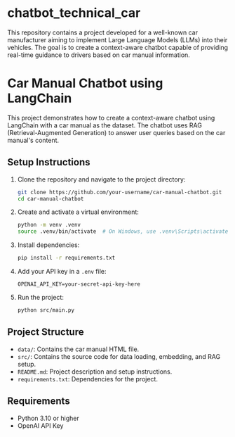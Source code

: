 # chatbot_technical_car
This repository contains a project developed for a well-known car manufacturer aiming to implement Large Language Models (LLMs) into their vehicles. The goal is to create a context-aware chatbot capable of providing real-time guidance to drivers based on car manual information.
# Car Manual Chatbot using LangChain

This project demonstrates how to create a context-aware chatbot using LangChain with a car manual as the dataset. The chatbot uses RAG (Retrieval-Augmented Generation) to answer user queries based on the car manual's content.

## Setup Instructions

1. Clone the repository and navigate to the project directory:
   ```bash
   git clone https://github.com/your-username/car-manual-chatbot.git
   cd car-manual-chatbot
   ```

2. Create and activate a virtual environment:
   ```bash
   python -m venv .venv
   source .venv/bin/activate  # On Windows, use .venv\Scripts\activate
   ```

3. Install dependencies:
   ```bash
   pip install -r requirements.txt
   ```

4. Add your API key in a `.env` file:
   ```
   OPENAI_API_KEY=your-secret-api-key-here
   ```

5. Run the project:
   ```bash
   python src/main.py
   ```

## Project Structure

- `data/`: Contains the car manual HTML file.
- `src/`: Contains the source code for data loading, embedding, and RAG setup.
- `README.md`: Project description and setup instructions.
- `requirements.txt`: Dependencies for the project.

## Requirements

- Python 3.10 or higher
- OpenAI API Key
